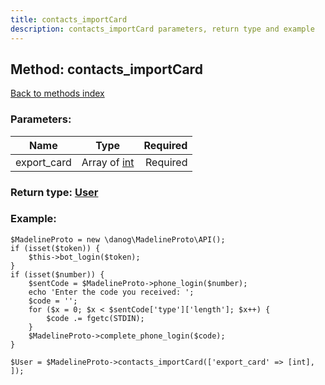 ```yaml
---
title: contacts_importCard
description: contacts_importCard parameters, return type and example
---
```

## Method: contacts\_importCard  
[Back to methods index](index.md)


### Parameters:

| Name     |    Type       | Required |
|----------|:-------------:|---------:|
|export\_card|Array of [int](../types/int.md) | Required|


### Return type: [User](../types/User.md)

### Example:


```
$MadelineProto = new \danog\MadelineProto\API();
if (isset($token)) {
    $this->bot_login($token);
}
if (isset($number)) {
    $sentCode = $MadelineProto->phone_login($number);
    echo 'Enter the code you received: ';
    $code = '';
    for ($x = 0; $x < $sentCode['type']['length']; $x++) {
        $code .= fgetc(STDIN);
    }
    $MadelineProto->complete_phone_login($code);
}

$User = $MadelineProto->contacts_importCard(['export_card' => [int], ]);
```